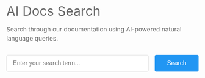 <div class="search-section">
    <h1>AI Docs Search</h1>
    <p class="search-description">
        Search through our documentation using AI-powered natural language queries.
    </p>
    <div class="search-container">
        <input 
            type="text" 
            id="searchInput" 
            class="search-input" 
            placeholder="Enter your search term..."
        >
        <button id="searchButton" class="search-button">Search</button>
    </div>
    <div id="spinner" class="spinner-container" style="display: none;">
        <div class="spinner"></div>
    </div>
    <div id="results" class="results-container"></div>
</div>

<style>
Untitled

.search-section {
    max-width: 1200px;
    margin: 0 auto;
    padding: 0 1rem 2rem;
}

h1 {
    color: #666;
    font-size: 2.125rem;
    font-weight: normal;
    margin-bottom: 1rem;
}

.search-description {
    color: #666;
    font-size: 1rem;
    line-height: 1.5;
    margin-bottom: 2rem;
    max-width: 800px;
}

.search-container {
    display: flex;
    gap: 1rem;
    max-width: 800px;
}

.search-input {
    flex: 1;
    padding: 0.75rem 1rem;
    border: 1px solid #ddd;
    border-radius: 4px;
    font-size: 1rem;
    outline: none;
}

.search-input:focus {
    border-color: #6c63ff;
}

.search-button {
    padding: 0.75rem 2rem;
    background-color: #2196F3;
    color: white;
    border: none;
    border-radius: 4px;
    cursor: pointer;
    font-size: 1rem;
    transition: background-color 0.2s;
}

.search-button:hover {
    background-color: #1976D2;
}

.spinner-container {
    display: flex;
    justify-content: center;
    margin-top: 2rem;
}

.spinner {
    width: 40px;
    height: 40px;
    border: 4px solid #f3f3f3;
    border-top: 4px solid #2196F3;
    border-radius: 50%;
    animation: spin 1s linear infinite;
}

@keyframes spin {
    0% { transform: rotate(0deg); }
    100% { transform: rotate(360deg); }
}

.results-container {
    margin-top: 2rem;
    max-width: 800px;
}

.result-item {
    padding: 1rem;
    border: 1px solid #ddd;
    border-radius: 4px;
    margin-bottom: 1rem;
}

.result-title {
    font-size: 1.2rem;
    color: #2196F3;
    margin-bottom: 0.5rem;
}

.result-description {
    color: #666;
}

.error-message {
    color: #dc3545;
    padding: 1rem;
    border: 1px solid #dc3545;
    border-radius: 4px;
    margin-top: 1rem;
}

.markdown-content {
    line-height: 1.6;
    color: #2c3e50;
    background: #ffffff;
    border: 1px solid #e1e4e8;
    border-radius: 12px;
    padding: 1.5rem;
    box-shadow: 0 2px 4px rgba(0,0,0,0.05);
    position: relative;
    margin-top: 2rem;
}

.markdown-content::before {
    content: '';
    position: absolute;
    top: -8px;
    left: 24px;
    width: 16px;
    height: 16px;
    background: #ffffff;
    border-left: 1px solid #e1e4e8;
    border-top: 1px solid #e1e4e8;
    transform: rotate(45deg);
}

.markdown-content > *:first-child {
    margin-top: 0;
    padding-top: 0;
}

.markdown-content p {
    margin-bottom: 1rem;
}

.markdown-content p:last-child {
    margin-bottom: 0;
}

.markdown-content code {
    background: #f6f8fa;
    padding: 0.2em 0.4em;
    border-radius: 3px;
    font-size: 0.9em;
    font-family: ui-monospace, SFMono-Regular, SF Mono, Menlo, Consolas, Liberation Mono, monospace;
}

.markdown-content pre {
    background: #f6f8fa;
    padding: 1rem;
    border-radius: 6px;
    overflow-x: auto;
    margin: 1rem 0;
}

.markdown-content pre code {
    background: none;
    padding: 0;
    font-size: 0.9em;
}
</style>

<script src="https://cdnjs.cloudflare.com/ajax/libs/marked/9.1.6/marked.min.js"></script>

<script>
window.addEventListener('load', function() {
    function displayResults(responseText) {
        const resultsContainer = document.getElementById('results');
        const spinner = document.getElementById('spinner');
        const searchContainer = document.querySelector('.search-container');
        
        // Hide spinner
        spinner.style.display = 'none';
        
        // Scroll to search bar
        searchContainer.scrollIntoView({ behavior: 'smooth', block: 'start' });
        
        try {
            const results = JSON.parse(responseText);

            marked.setOptions({
                breaks: true,
                gfm: true,
                headerIds: false,
                sanitize: false
            });

            const htmlContent = marked.parse(results.message);
            
            resultsContainer.className = 'markdown-content';
            resultsContainer.innerHTML = htmlContent;

            // Scroll after content is rendered
            setTimeout(() => {
                const searchContainer = document.querySelector('.search-container');
                const offset = 55; // Offset from top in pixels
                const elementPosition = searchContainer.getBoundingClientRect().top;
                const offsetPosition = elementPosition + window.pageYOffset - offset;
                
                window.scrollTo({
                    top: offsetPosition,
                    behavior: 'smooth'
                });
            }, 100);
        } catch (error) {
            console.error('Error parsing results:', error);
            resultsContainer.innerHTML = '<div class="error-message">Error processing results</div>';
        }
    }

    async function performSearch() {
        const searchInput = document.getElementById('searchInput');
        const resultsContainer = document.getElementById('results');
        const spinner = document.getElementById('spinner');
        const searchTerm = searchInput.value.trim();

        if (!searchTerm) {
            resultsContainer.innerHTML = '<div class="error-message">Please enter a search term</div>';
            return;
        }

        // Show spinner, clear results
        spinner.style.display = 'flex';
        resultsContainer.innerHTML = '';

        try { 
            const data = {
                "query": searchTerm
            };

            const options = {
                method: 'POST',
                headers: {
                    'accept': 'text/plain',
                    'content-type': 'application/json',
                },
                body: JSON.stringify(data)
            };

            // const API_ENDPOINT = 'http://0.0.0.0:3000/api/v1/docs_help';
            const API_ENDPOINT = 'https://help.merge.qodo.ai/api/v1/docs_help';

            const response = await fetch(API_ENDPOINT, options);

            if (!response.ok) {
                throw new Error(`HTTP error! status: ${response.status}`);
            }

            const responseText = await response.text();
            displayResults(responseText);
        } catch (error) {
            spinner.style.display = 'none';
            resultsContainer.innerHTML = `
                <div class="error-message">
                    An error occurred while searching. Please try again later.
                </div>
            `;
        }
    }

    // Add event listeners
    const searchButton = document.getElementById('searchButton');
    const searchInput = document.getElementById('searchInput');
    
    if (searchButton) {
        searchButton.addEventListener('click', performSearch);
    }
    
    if (searchInput) {
        searchInput.addEventListener('keypress', function(e) {
            if (e.key === 'Enter') {
                performSearch();
            }
        });
    }
});
</script>